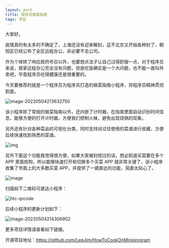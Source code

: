 ```yaml
---
layout: post
title: 程序员做菜指南
tags: 烹饪
---
```


大家好。

疫情真的有太多的不确定了，上海还没有迎来解封，这不北京又开始各种封了，朝阳区已经公布了全区远程办公，非必要不去公司。

作为个体除了响应政府号召以外，也要想点法子让自己过得舒服一点，对于程序员来说，居家远程办公完全没有问题，但是吃饭确实是一个大问题，也不能一直叫外卖吧，毕竟程序员吃得健康还是很重要的。

今天要推荐的就是一个程序员为程序员打造的做菜指南小程序，将程序员精神贯彻到底。

![image-20220504213632750](https://7465-test-3c9b5e-1-1301419220.tcb.qcloud.la/images/compress_image-20220504213632750.png)

该小程序除了常规的做菜指南以外，还内嵌了计时器，在指南里面自动识别时间信息，能够方便的打开计时器，方便我们控制火候，避免出现烧锅的现象。

另外还有针对各种菜品的可视化分类，同时支持对过往使用的菜谱进行收藏，方便后续快速找到熟悉的菜谱。

![img](https://7465-test-3c9b5e-1-1301419220.tcb.qcloud.la/images/compress_star.cook.png)

另外下面这个功能我觉得很方便，如果大家被封控过的话，想必知道买菜要在多个 APP 里面抢购，所以能够快速打开和切换多个买菜 APP 就非常关键了，该小程序收集了市面上的大多数买菜 APP，并提供了一键直达的功能，简直太贴心了。

![image](https://7465-test-3c9b5e-1-1301419220.tcb.qcloud.la/images/compress_cook.maicai.app.list.png)

扫描如下二维码可直达小程序：

![htc-qrcode](https://7465-test-3c9b5e-1-1301419220.tcb.qcloud.la/images/compress_cook.qrcode.png)

后续小程序的更新计划如下：

![image-20220504214306902](https://7465-test-3c9b5e-1-1301419220.tcb.qcloud.la/images/compress_image-20220504214306902.png)

更多项目详情请查看如下链接。

开源项目地址：https://github.com/LeeJim/HowToCookOnMiniprogram
